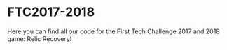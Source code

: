# FTC2017-2018

Here you can find all our code for the First Tech Challenge 2017 and 2018 game: Relic Recovery!
